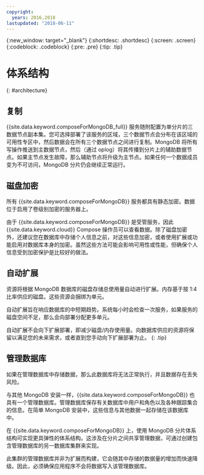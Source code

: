 ```yaml
---
copyright:
  years: 2016,2018
lastupdated: "2018-06-11"
---
```


{:new_window: target="_blank"}
{:shortdesc: .shortdesc}
{:screen: .screen}
{:codeblock: .codeblock}
{:pre: .pre}
{:tip: .tip}

# 体系结构 
{: #architecture}

## 复制

{{site.data.keyword.composeForMongoDB_full}} 服务随附配置为单分片的三数据节点副本集。您可选择部署了该服务的区域，三个数据节点会分布在该区域的可用性专区中，然后数据会在所有三个数据节点之间进行复制。MongoDB 将所有写操作推送到主数据节点，然后（通过 oplog）将其传播到分片上的辅助数据节点。如果主节点发生故障，那么辅助节点将升级为主节点。如果任何一个数据成员变为不可访问，MongoDB 分片仍会继续正常运行。

## 磁盘加密

所有 {{site.data.keyword.composeForMongoDB}} 服务都具有静态加密。数据位于启用了卷级别加密的服务器上。 

由于 {{site.data.keyword.composeForMongoDB}} 是受管服务，因此 {{site.data.keyword.cloud}} Compose 操作员可以查看数据。除了磁盘加密外，还建议您在数据库中存储个人信息之前，对这些信息加密，或者使用扩展或功能启用对数据库本身的加密。虽然这些方法可能会影响可用性或性能，但确保个人信息受到加密保护是比较好的做法。

## 自动扩展

资源将根据 MongoDB 数据库的磁盘存储总使用量自动进行扩展。内存基于按 1:4 比率供应的磁盘。这些资源会捆绑为单元。

自动扩展旨在响应数据库的中短期趋势。系统每小时会检查一次服务，如果服务的磁盘空间不足，那么会向部署分配更多单元。 

自动扩展不会向下扩展部署，即减少磁盘/内存使用量。向数据库供应的资源将保留以满足您的未来需求，或者直到您手动向下扩展部署为止。
{: .tip}

## 管理数据库

如果在管理数据库中存储数据，那么此数据库将无法正常执行，并且数据存在丢失风险。

与其他 MongoDB 安装一样，{{site.data.keyword.composeForMongoDB}} 也具有一个管理数据库。管理数据库保存有关数据库中用户和角色以及各种跟踪集合的信息。在简单 MongoDB 安装中，这些信息与其他数据一起存储在该数据库中。 

在 {{site.data.keyword.composeForMongoDB}} 上，使用 MongoDB 分片体系结构可实现更具弹性的体系结构。这涉及在分片之间共享管理数据，可通过创建包含管理数据库的另一数据库集群来实现。

此集群的管理数据库并非为扩展而构建，它会随其中存储的数据量的增加而快速降级。因此，必须确保应用程序不会将数据写入该管理数据库。
